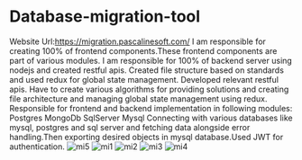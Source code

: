 # Database-migration-tool
Website Url:https://migration.pascalinesoft.com/
I am responsible for creating 100% of frontend components.These frontend components are part of various modules. I am responsible for 100% of backend server using nodejs and created restful apis. Created file structure based on standards and used redux for global state management. Developed relevant restful apis. Have to create various algorithms for providing solutions and creating file architecture and managing global state management using redux. Responsible for frontend and backend implementation in following modules: Postgres MongoDb SqlServer Mysql
Connecting with various databases like mysql, postgres and sql server and fetching data alongside error handling.Then exporting desired objects in mysql database.Used JWT for authentication.
![mi5](https://github.com/SaadHassanSyed/Database-migration-tool/assets/10111894/57ec92ea-e2c3-4ee8-b886-f502b5b7aca8)
![mi1](https://github.com/SaadHassanSyed/Database-migration-tool/assets/10111894/71a92cca-efd0-4276-a408-67271a208cee)
![mi2](https://github.com/SaadHassanSyed/Database-migration-tool/assets/10111894/a6e94c0e-6bb9-45b2-9763-c781060e3b8c)
![mi3](https://github.com/SaadHassanSyed/Database-migration-tool/assets/10111894/40fe1c38-f044-4d96-be3f-de8ad9255e93)
![mi4](https://github.com/SaadHassanSyed/Database-migration-tool/assets/10111894/fadeb2eb-af2d-41c6-a2d9-5799dcca3a11)
